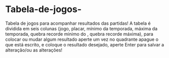 # Tabela-de-jogos-
Tabela de jogos para acompanhar resultados das partidas!
A tabela é dividida em seis colunas (jogo, placar, mínimo da temporada, máxima da temporada, quebra recorde  minimo do , quebra recorde máxima), para colocar ou mudar algum resultado aperte um vez no quadrante apague o que está escrito, e coloque o resultado desejado, aperte Enter para salvar a alteração/ou as alterações!
